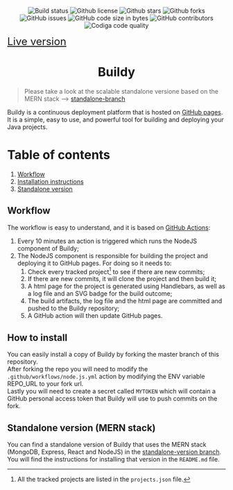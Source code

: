 <div style="text-align: center;">
    
![Build status](https://img.shields.io/github/workflow/status/filocava99/Buildy/Build/master?style=flat-square)
![Github license](https://img.shields.io/github/license/filocava99/buildy?style=flat-square)
![Github stars](https://img.shields.io/github/stars/filocava99/Buildy?style=flat-square)
![Github forks](https://img.shields.io/github/forks/filocava99/Buildy?style=flat-square)
![GitHub issues](https://img.shields.io/github/issues-raw/filocava99/Buildy?style=flat-square)
![GitHub code size in bytes](https://img.shields.io/github/languages/code-size/filocava99/Buildy?style=flat-square)
![GitHub contributors](https://img.shields.io/github/contributors/filocava99/Buildy?style=flat-square)
![Codiga code quality](https://api.codiga.io/project/33237/status/svg)

</div>
<!--![(https://img.shields.io/codacy/grade/0f2d702e7c8a4372bf106d96bd693ac8/master)]-->

<a align="center" href="https://filocava99.github.io/Buildy/" style="text-align: center; font-size: 24px;">Live version</a>

# <center>Buildy</center>

> Please take a look at the scalable standalone versione based on the MERN stack --> [standalone-branch](https://github.com/Filocava99/Buildy/tree/standalone-version)

Buildy is a continuous deployment platform that is hosted on [GitHub pages](https://filocava99.github.io/Buildy). It is a simple, easy to use, and powerful tool for building and deploying your Java projects.

# Table of contents
1. [Workflow](#par1)
2. [Installation instructions](#par2)
3. [Standalone version](#par3)

## Workflow <a name="par1"></a>
The workflow is easy to understand, and it is based on [GitHub Actions](https://github.com/features/actions):
1. Every 10 minutes an action is triggered which runs the NodeJS component of Buildy;
2. The NodeJS component is responsible for building the project and deploying it to GitHub pages. For doing so it needs to:
    1. Check every tracked project[^1] to see if there are new commits;
    2. If there are new commits, it will clone the project and then build it;
    3. A html page for the project is generated using Handlebars, as well as a log file and an SVG badge for the build outcome;
    4. The build artifacts, the log file and the html page are committed and pushed to the Buildy repository;
    5. A GitHub action will then update GitHub pages.

[^1]: All the tracked projects are listed in the `projects.json` file.

## How to install <a name="par2"></a>
You can easily install a copy of Buildy by forking the master branch of this repository.  
After forking the repo you will need to modify the `.github/workflows/node.js.yml` action by modifying the ENV variable REPO_URL to your fork url.  
Lastly you will need to create a secret called `MYTOKEN` which will contain a GitHub personal access token that Buildy will use to push commits on the fork.

## Standalone version (MERN stack) <a name="par3"></a>
You can find a standalone version of Buildy that uses the MERN stack (MongoDB, Express, React and NodeJS) in the [standalone-version branch](https://github.com/Filocava99/Buildy/tree/standalone-version).  
You will find the instructions for installing that version in the `README.md` file.
